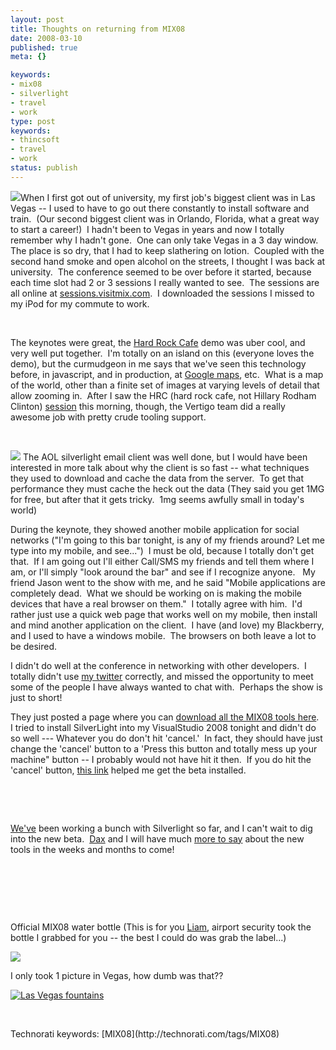 ```yaml
---
layout: post
title: Thoughts on returning from MIX08
date: 2008-03-10
published: true
meta: {}

keywords:
- mix08
- silverlight
- travel
- work
type: post
keywords:
- thincsoft
- travel
- work
status: publish
---
```



[![](http://visitmix.com/2008/images/mixtify/vectormark_blue.png)](http://www.visitmix.com/2008)When I first got out of university, my first job's biggest client was in Las Vegas -- I used to have to go out there constantly to install software and train.  (Our second biggest client was in Orlando, Florida, what a great way to start a career!)  I hadn't been to Vegas in years and now I totally remember why I hadn't gone.  One can only take Vegas in a 3 day window.  The place is so dry, that I had to keep slathering on lotion.  Coupled with the second hand smoke and open alcohol on the streets, I thought I was back at university.  The conference seemed to be over before it started, because each time slot had 2 or 3 sessions I really wanted to see.  The sessions are all online at [sessions.visitmix.com](http://sessions.visitmix.com/).  I downloaded the sessions I missed to my iPod for my commute to work.



 



The keynotes were great, the [Hard Rock Cafe](http://memorabilia.hardrock.com/) demo was uber cool, and very well put together.  I'm totally on an island on this (everyone loves the demo), but the curmudgeon in me says that we've seen this technology before, in javascript, and in production, at [Google maps](http://maps.google.com/), etc.  What is a map of the world, other than a finite set of images at varying levels of detail that allow zooming in.  After I saw the HRC (hard rock cafe, not Hillary Rodham Clinton) [session](http://sessions.visitmix.com/?selectedSearch=T23) this morning, though, the Vertigo team did a really awesome job with pretty crude tooling support.



 



![](http://media.eick.us/2011/05/2325782209_aef8eb7cc3.jpg) The AOL silverlight email client was well done, but I would have been interested in more talk about why the client is so fast -- what techniques they used to download and cache the data from the server.  To get that performance they must cache the heck out the data (They said you get 1MG for free, but after that it gets tricky.  1mg seems awfully small in today's world)



During the keynote, they showed another mobile application for social networks ("I'm going to this bar tonight, is any of my friends around? Let me type into my mobile, and see...")  I must be old, because I totally don't get that.  If I am going out I'll either Call/SMS my friends and tell them where I am, or I'll simply "look around the bar" and see if I recognize anyone.   My friend Jason went to the show with me, and he said "Mobile applications are completely dead.  What we should be working on is making the mobile devices that have a real browser on them."  I totally agree with him.  I'd rather just use a quick web page that works well on my mobile, then install and mind another application on the client.  I have (and love) my Blackberry, and I used to have a windows mobile.  The browsers on both leave a lot to be desired.



I didn't do well at the conference in networking with other developers.  I totally didn't use [my twitter](http://www.twitter.com/AndrewEick) correctly, and missed the opportunity to meet some of the people I have always wanted to chat with.  Perhaps the show is just to short!



They just posted a page where you can [download all the MIX08 tools here](http://visitmix.com/blogs/Joshua/Get-the-Software-Tools-Featured-at-MIX08/).  I tried to install SilverLight into my VisualStudio 2008 tonight and didn't do so well --- Whatever you do don't hit 'cancel.'  In fact, they should have just change the 'cancel' button to a 'Press this button and totally mess up your machine" button -- I probably would not have hit it then.  If you do hit the 'cancel' button, [this link](http://weblogs.asp.net/bradleyb/archive/2008/03/06/installation-tips-for-sivliverlight-tools-beta-1-for-visual-studio-2008.aspx) helped me get the beta installed.



 



 



[We've](http://www.thincsoft.com/) been working a bunch with Silverlight so far, and I can't wait to dig into the new beta.  [Dax](http://www.nukeation.com) and I will have much [more to say](http://www.revoluxions.com) about the new tools in the weeks and months to come!



 



 



 



Official MIX08 water bottle (This is for you [Liam](http://liamcassidy.net/), airport security took the bottle I grabbed for you -- the best I could do was grab the label...)



![](http://media.eick.us/2011/05/2325782237_7d5e84ed85.jpg)



I only took 1 picture in Vegas, how dumb was that??



[![Las Vegas fountains](http://media.eick.us/2011/05/2326598434_8e832d5285.jpg)](http://www.flickr.com/photos/andreweick/2326598434/ "Las Vegas fountains by AndrewEick, on Flickr")



 

  <div class="wlWriterSmartContent" style="padding-right: 0px;padding-left: 0px;padding-bottom: 0px;margin: 0px;padding-top: 0px">Technorati keywords: [MIX08](http://technorati.com/tags/MIX08)</div>
